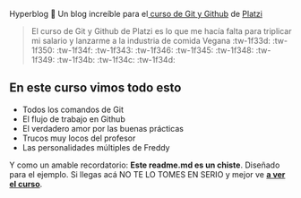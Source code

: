Hyperblog 💚
Un blog increíble para el[ curso de Git y Github](https://platzi.com/cursos/git-github/ " curso de Git y Github") de [Platzi](https://platzi.com/ "Platzi")
> El curso de Git y Github de Platzi es lo que me hacía falta para triplicar mi salario y lanzarme a la industria de comida Vegana :tw-1f33d: :tw-1f350: :tw-1f34f: :tw-1f343: :tw-1f346: :tw-1f345: :tw-1f348: :tw-1f349: :tw-1f34b: :tw-1f34c: :tw-1f34d: 


## En este curso vimos todo esto
* Todos los comandos de Git
* El flujo de trabajo en Github
* El verdadero amor por las buenas prácticas
* Trucos muy locos del profesor
* Las personalidades múltiples de Freddy

Y como un amable recordatorio: **Este readme.md es un chiste**.  Diseñado para el ejemplo. Si llegas acá NO TE LO TOMES EN SERIO y mejor ve [**a ver el curso**](https://platzi.com/cursos/git-github/ "al ver el curso").
